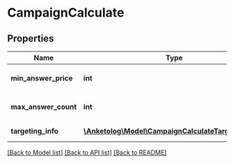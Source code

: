 # CampaignCalculate

## Properties
Name | Type | Description | Notes
------------ | ------------- | ------------- | -------------
**min_answer_price** | **int** | Минимальная стоимость ответа | 
**max_answer_count** | **int** | Максимальное кол-во ответов | 
**targeting_info** | [**\Anketolog\Model\CampaignCalculateTargetingInfo[]**](CampaignCalculateTargetingInfo.md) | Целевая аудитория | 

[[Back to Model list]](../README.md#documentation-for-models) [[Back to API list]](../README.md#documentation-for-api-endpoints) [[Back to README]](../README.md)


